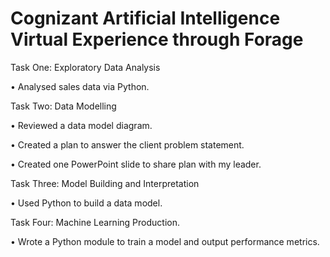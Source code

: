 # Cognizant Artificial Intelligence Virtual Experience through Forage


Task One: Exploratory Data Analysis



•	Analysed sales data via Python.



Task Two: Data Modelling

•	Reviewed a data model diagram.

•	Created a plan to answer the client problem statement.

•	Created one PowerPoint slide to share plan with my leader.

Task Three: Model Building and Interpretation

•	Used Python to build a data model.

Task Four: Machine Learning Production.

•	Wrote a Python module to train a model and output performance metrics.


